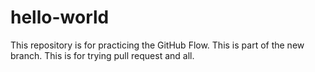 # hello-world
This repository is for practicing the GitHub Flow.
This is part of the new branch.
This is for trying pull request and all.
